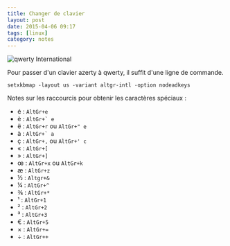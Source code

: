 ```yaml
---
title: Changer de clavier
layout: post
date: 2015-04-06 09:17
tags: [linux]
category: notes
---
```


![qwerty International](http://upload.wikimedia.org/wikipedia/commons/thumb/e/ea/KB_USA-international.svg/500px-KB_USA-international.svg.png)

Pour passer d'un clavier azerty à qwerty, il suffit d'une ligne de commande.

    setxkbmap -layout us -variant altgr-intl -option nodeadkeys

Notes sur les raccourcis pour obtenir les caractères spéciaux :

- é : `AltGr+e`
- è : ``AltGr+` e``
- ë : `AltGr+r` ou `AltGr+" e`
- à : ``AltGr+` a``
- ç : `AltGr+,` ou `AltGr+' c`
- « : `AltGr+[`
- » : `AltGr+]`
- œ : `AltGr+x` ou `AltGr+k`
- æ : `AltGr+z`
- ½ : `Altgr+&`
- ¼ : `AltGr+^`
- ¾ : `AltGr+*`
- ¹ : `AltGr+1`
- ² : `AltGr+2`
- ³ : `AltGr+3`
- € : `AltGr+5`
- × : `AltGr+=`
- ÷ : `AltGr++`
